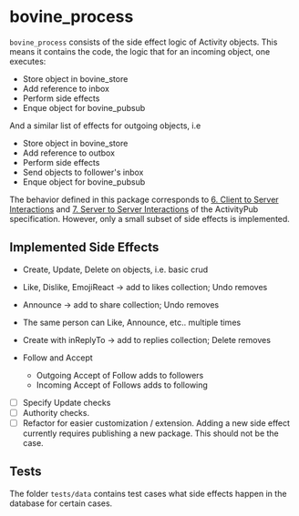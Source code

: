 # bovine_process

`bovine_process` consists of the side effect logic of Activity objects. This means it contains the code, the logic that for an incoming object, one executes:

- Store object in bovine_store
- Add reference to inbox
- Perform side effects
- Enque object for bovine_pubsub

And a similar list of effects for outgoing objects, i.e

- Store object in bovine_store
- Add reference to outbox
- Perform side effects
- Send objects to follower's inbox
- Enque object for bovine_pubsub

The behavior defined in this package corresponds to [6. Client to Server Interactions](https://www.w3.org/TR/activitypub/#client-to-server-interactions) and [7. Server to Server Interactions](https://www.w3.org/TR/activitypub/#server-to-server-interactions) of the ActivityPub specification. However, only a small subset of side effects is implemented.

## Implemented Side Effects

- Create, Update, Delete on objects, i.e. basic crud
- Like, Dislike, EmojiReact -> add to likes collection; Undo removes
- Announce -> add to share collection; Undo removes
- The same person can Like, Announce, etc.. multiple times
- Create with inReplyTo -> add to replies collection; Delete removes

- Follow and Accept
  - Outgoing Accept of Follow adds to followers
  - Incoming Accept of Follows adds to following

- [ ] Specify Update checks
- [ ] Authority checks.
- [ ] Refactor for easier customization / extension. Adding a new side effect currently requires publishing a new package. This should not be the case.

## Tests

The folder `tests/data` contains test cases what side effects happen in the database for certain cases.
